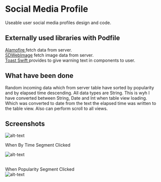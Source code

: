 <h1>Social Media Profile</h1>
Useable user social media profiles design and code.

<h2>Externally used libraries with Podfile</h2>
<a href = "https://github.com/Alamofire/Alamofire">Alamofire  </a> fetch data from server.</br>
<a href = "https://github.com/SDWebImage/SDWebImage">SDWebImage</a> fetch image data from server. </br>
<a href = "https://github.com/scalessec/Toast-Swift">Toast Swift </a>provides to give warning text in components to user. 
<h2>What have been done</h2>
Random incoming data which from server table have sorted by popularity and by elapsed time descending.
All data types are String. This is wyh I have converted between String, Date and Int when table view loading.
Which was converted to date from the text the elapsed time was written to the table view.
Also can perform scroll to all views.
<h2>Screenshots</h2>

![alt-text](https://github.com/mehmetcanseyhan/SwiftSocialMediaProfile/blob/master/ss1.png)


When By Time Segment Clicked </br>

![alt-text](https://github.com/mehmetcanseyhan/SwiftSocialMediaProfile/blob/master/ss2.png)

</br>When Popularity Segment Clicked</br>
![alt-text](https://github.com/mehmetcanseyhan/SwiftSocialMediaProfile/blob/master/ss3.png)


